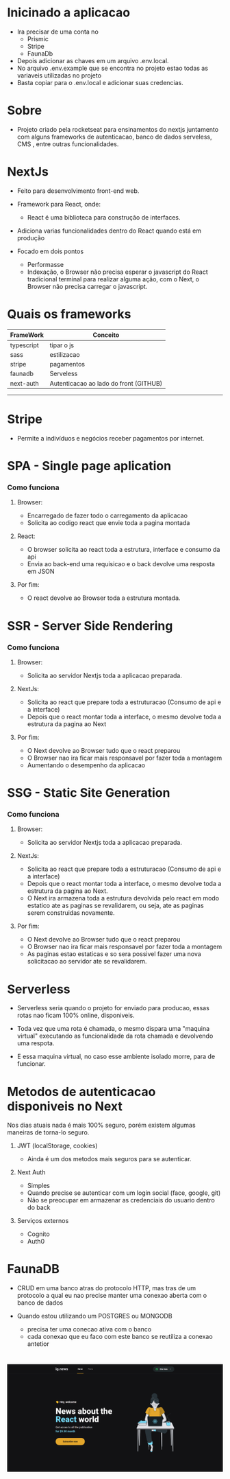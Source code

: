 # Inicinado a aplicacao

* Ira precisar de uma conta no
    * Prismic
    * Stripe
    * FaunaDb
* Depois adicionar as chaves em um arquivo .env.local. 
* No arquivo .env.example que se encontra no projeto estao todas as variaveis utilizadas no projeto
* Basta copiar para o .env.local e adicionar suas credencias.

# Sobre
 * Projeto criado pela rocketseat para ensinamentos do nextjs juntamento com alguns frameworks de autenticacao, banco de dados serveless, CMS , entre outras funcionalidades.

# NextJs
- Feito para desenvolvimento front-end web.

- Framework para React, onde: 
    - React é uma biblioteca para construção de interfaces.
- Adiciona varias funcionalidades dentro do React quando está em produção

- Focado em dois pontos
    - Performasse
    - Indexação,  o Browser não precisa esperar o javascript do React tradicional terminal para realizar alguma ação, com o Next, o Browser não precisa carregar o javascript.

# Quais os frameworks

FrameWork  | Conceito
---------  | -------
typescript | tipar o js
sass       | estilizacao
stripe     | pagamentos
faunadb    | Serveless
next-auth  | Autenticacao ao lado do front (GITHUB)
----------------------

# Stripe
- Permite a indivíduos e negócios receber pagamentos por internet.

# SPA - Single page aplication

### Como funciona

1. Browser:
    * Encarregado de fazer todo o carregamento da aplicacao
    * Solicita ao codigo react que envie toda a pagina montada

2. React:   
    * O browser solicita ao react toda a estrutura, interface e consumo da api
    * Envia ao back-end uma requisicao e o back devolve uma resposta em JSON

3. Por fim:
    * O react devolve ao Browser toda a estrutura montada.


# SSR - Server Side Rendering

### Como funciona

1. Browser:
    * Solicita ao servidor Nextjs toda a aplicacao preparada.

2. NextJs:   
    * Solicita ao react que prepare toda a estruturacao (Consumo de api e a interface)
    * Depois que o react montar toda a interface, o mesmo devolve toda a estrutura da pagina ao Next
    
3. Por fim:
    * O Next devolve ao Browser tudo que o react preparou
    * O Browser nao ira ficar mais responsavel por fazer toda a montagem
    * Aumentando o desempenho da aplicacao


# SSG - Static Site Generation

### Como funciona

1. Browser:
    * Solicita ao servidor Nextjs toda a aplicacao preparada.

2. NextJs:   
    * Solicita ao react que prepare toda a estruturacao (Consumo de api e a interface)
    * Depois que o react montar toda a interface,  o mesmo devolve toda a estrutura da pagina ao Next.
    * O Next ira armazena toda a estrutura devolvida pelo react em modo estatico ate as paginas se revalidarem, ou seja, ate as paginas serem construidas novamente.

3. Por fim:
    * O Next devolve ao Browser tudo que o react preparou
    * O Browser nao ira ficar mais responsavel por fazer toda a montagem
    * As paginas estao estaticas e so sera possivel fazer uma nova solicitacao ao servidor ate se revalidarem.

# Serverless

 * Serverless seria quando o projeto for enviado para producao, essas rotas nao ficam 100% online, disponiveis.

 * Toda vez que uma rota é chamada, o mesmo dispara uma "maquina virtual" executando as funcionalidade da rota chamada e devolvendo uma respota.

 * E essa maquina virtual, no caso esse ambiente isolado morre, para de funcionar.

# Metodos de autenticacao disponiveis no Next

Nos dias atuais nada é mais 100% seguro, porém existem algumas maneiras de torna-lo seguro.

1. JWT (localStorage, cookies)
    * Ainda é um dos metodos mais seguros para se autenticar.

2. Next Auth
    * Simples
    * Quando precise se autenticar com um login social (face, google, git)
    * Não se preocupar em armazenar as credenciais do usuario dentro do back

3. Serviços externos
    * Cognito
    * Auth0



# FaunaDB 

* CRUD em uma banco atras do protocolo HTTP, mas tras de um protocolo a qual eu nao precise manter uma conexao aberta com o banco de dados


* Quando estou utilizando um POSTGRES ou MONGODB
    * precisa ter uma conecao ativa com o banco
    * cada conexao que eu faco com este banco se reutiliza a conexao antetior

#
<img src="./public/ignews.png"/>